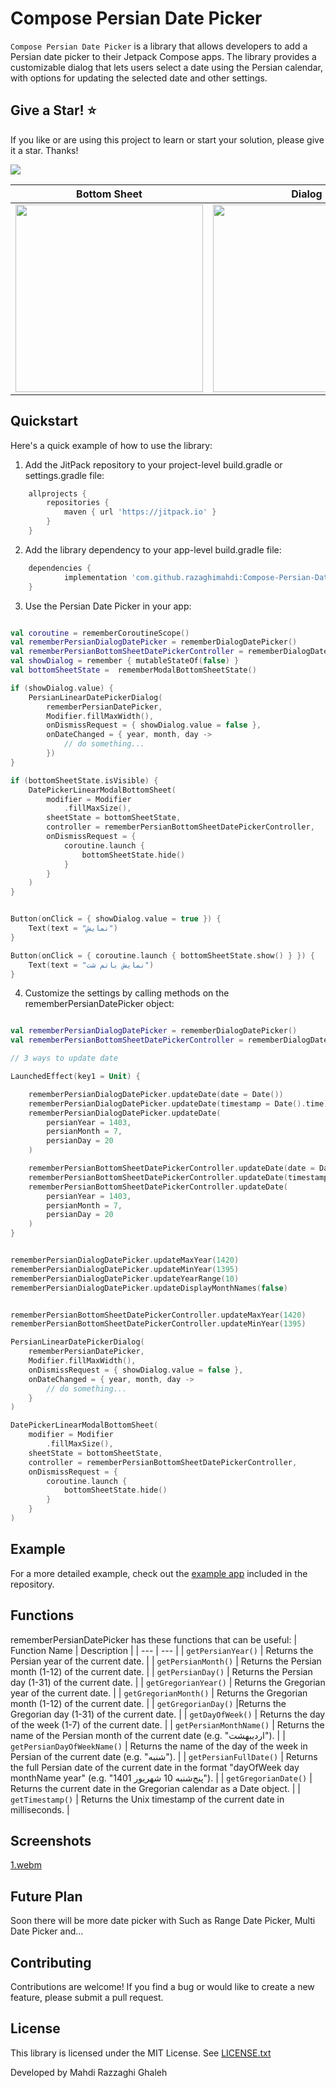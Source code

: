 # Compose Persian Date Picker

`Compose Persian Date Picker` is a library that allows developers to add a Persian date picker to their Jetpack Compose apps. 
The library provides a customizable dialog that lets users select a date using the Persian calendar,
with options for updating the selected date and other settings.

## Give a Star! ⭐
If you like or are using this project to learn or start your solution, please give it a star. Thanks!


[![](https://jitpack.io/v/razaghimahdi/Compose-Persian-Date-Picker.svg)](https://jitpack.io/#razaghimahdi/Compose-Persian-Date-Picker)


| Bottom Sheet                               | Dialog                                     |
|--------------------------------------------|--------------------------------------------|
| <img src="screenshots/2.jpg" width="300"/> | <img src="screenshots/1.jpg" width="300"/> |


## Quickstart

Here's a quick example of how to use the library:

1. Add the JitPack repository to your project-level build.gradle or settings.gradle file:

```groovy
	allprojects {
		repositories {
			maven { url 'https://jitpack.io' }
		}
	}
```

2. Add the library dependency to your app-level build.gradle file:

```groovy
    dependencies {
            implementation 'com.github.razaghimahdi:Compose-Persian-Date-Picker:1.1.0'
    } 
```

3. Use the Persian Date Picker in your app:

```kotlin

val coroutine = rememberCoroutineScope()
val rememberPersianDialogDatePicker = rememberDialogDatePicker()
val rememberPersianBottomSheetDatePickerController = rememberDialogDatePicker()
val showDialog = remember { mutableStateOf(false) }
val bottomSheetState =  rememberModalBottomSheetState()

if (showDialog.value) {
    PersianLinearDatePickerDialog(
        rememberPersianDatePicker,
        Modifier.fillMaxWidth(),
        onDismissRequest = { showDialog.value = false },
        onDateChanged = { year, month, day ->
            // do something...
        })
}

if (bottomSheetState.isVisible) {
    DatePickerLinearModalBottomSheet(
        modifier = Modifier
            .fillMaxSize(),
        sheetState = bottomSheetState,
        controller = rememberPersianBottomSheetDatePickerController,
        onDismissRequest = {
            coroutine.launch {
                bottomSheetState.hide()
            }
        }
    )
}


Button(onClick = { showDialog.value = true }) {
    Text(text = "نمایش")
}

Button(onClick = { coroutine.launch { bottomSheetState.show() } }) {
    Text(text = "نمایش باتم شت")
}
```

4. Customize the settings by calling methods on the rememberPersianDatePicker object:

```Kotlin

val rememberPersianDialogDatePicker = rememberDialogDatePicker()
val rememberPersianBottomSheetDatePickerController = rememberDialogDatePicker()

// 3 ways to update date

LaunchedEffect(key1 = Unit) {

    rememberPersianDialogDatePicker.updateDate(date = Date())
    rememberPersianDialogDatePicker.updateDate(timestamp = Date().time)
    rememberPersianDialogDatePicker.updateDate(
        persianYear = 1403,
        persianMonth = 7,
        persianDay = 20
    )

    rememberPersianBottomSheetDatePickerController.updateDate(date = Date())
    rememberPersianBottomSheetDatePickerController.updateDate(timestamp = Date().time)
    rememberPersianBottomSheetDatePickerController.updateDate(
        persianYear = 1403,
        persianMonth = 7,
        persianDay = 20
    )
}


rememberPersianDialogDatePicker.updateMaxYear(1420)
rememberPersianDialogDatePicker.updateMinYear(1395)
rememberPersianDialogDatePicker.updateYearRange(10)
rememberPersianDialogDatePicker.updateDisplayMonthNames(false)


rememberPersianBottomSheetDatePickerController.updateMaxYear(1420)
rememberPersianBottomSheetDatePickerController.updateMinYear(1395)

PersianLinearDatePickerDialog(
    rememberPersianDatePicker,
    Modifier.fillMaxWidth(),
    onDismissRequest = { showDialog.value = false },
    onDateChanged = { year, month, day ->
        // do something...
    }
)

DatePickerLinearModalBottomSheet(
    modifier = Modifier
        .fillMaxSize(),
    sheetState = bottomSheetState,
    controller = rememberPersianBottomSheetDatePickerController,
    onDismissRequest = {
        coroutine.launch {
            bottomSheetState.hide()
        }
    }
)

```
## Example
For a more detailed example, check out the [example app](https://github.com/razaghimahdi/Compose-Persian-Date-Picker/blob/master/app/src/main/java/com/razaghimahdi/composepersiandatepicker/MainActivity.kt) included in the repository.

## Functions
rememberPersianDatePicker has these functions that can be useful:
| Function Name | Description |
| --- | --- |
| `getPersianYear()` | Returns the Persian year of the current date. |
| `getPersianMonth()` | Returns the Persian month (1-12) of the current date. |
| `getPersianDay()` | Returns the Persian day (1-31) of the current date. |
| `getGregorianYear()` | Returns the Gregorian year of the current date. |
| `getGregorianMonth()` | Returns the Gregorian month (1-12) of the current date. |
| `getGregorianDay()` |Returns the Gregorian day (1-31) of the current date. |
| `getDayOfWeek()` | Returns the day of the week (1-7) of the current date. |
| `getPersianMonthName()` | Returns the name of the Persian month of the current date (e.g. "اردیبهشت"). |
| `getPersianDayOfWeekName()` | Returns the name of the day of the week in Persian of the current date (e.g. "شنبه"). |
| `getPersianFullDate()` | Returns the full Persian date of the current date in the format "dayOfWeek day monthName year" (e.g. "پنج‌شنبه  10  شهریور  1401"). |
| `getGregorianDate()` | Returns the current date in the Gregorian calendar as a Date object. |
| `getTimestamp()` | Returns the Unix timestamp of the current date in milliseconds. |

## Screenshots
[1.webm](https://github.com/razaghimahdi/Compose-Persian-Date-Picker/assets/61207818/d1626677-b373-4860-aad5-c6758ffb88d0)


## Future Plan
Soon there will be more date picker with Such as Range Date Picker, Multi Date Picker and...

## Contributing
Contributions are welcome! If you find a bug or would like to create a new feature, please submit a pull request.

## License
This library is licensed under the MIT License. See [LICENSE.txt](https://github.com/razaghimahdi/Compose-Persian-Date)

Developed by Mahdi Razzaghi Ghaleh
